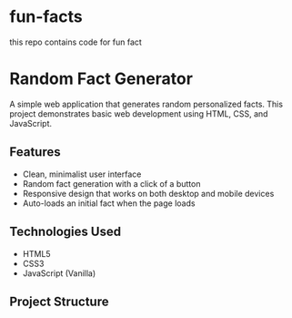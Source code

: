 # fun-facts
this repo contains code for fun fact
# Random Fact Generator

A simple web application that generates random personalized facts. This project demonstrates basic web development using HTML, CSS, and JavaScript.

## Features

- Clean, minimalist user interface
- Random fact generation with a click of a button
- Responsive design that works on both desktop and mobile devices
- Auto-loads an initial fact when the page loads

## Technologies Used

- HTML5
- CSS3
- JavaScript (Vanilla)

## Project Structure

